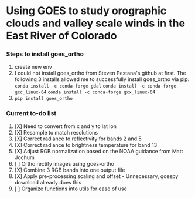 # Using GOES to study orographic clouds and valley scale winds in the East River of Colorado

### Steps to install goes_ortho
1. create new env
2. I could not install goes_ortho from Steven Pestana's github at first. The following 3 installs allowed me to successfully install goes_ortho via pip.
`conda install -c conda-forge gdal`
`conda install -c conda-forge gcc_linux-64`
`conda install -c conda-forge gxx_linux-64`
3. `pip install goes_ortho`


### Current to-do list
1. [X] Need to convert from x and y to lat lon
2. [X] Resample to match resolutions
3. [X] Correct radiance to reflectivity for bands 2 and 5
4. [X] Correct radiance to brightness temperature for band 13
5. [X] Adjust RGB normalization based on the NOAA guidance from Matt Jochum
6. [ ] Ortho rectify images using goes-ortho
7. [X] Combine 3 RGB bands into one output file 
8. [X] Apply pre-processing scaling and offset - Unnecessary, goespy download already does this
9. [ ] Organize functions into utils for ease of use